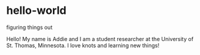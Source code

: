# hello-world
figuring things out

Hello! My name is Addie and I am a student researcher at the University of St. Thomas, Minnesota. I 
love knots and learning new things!
